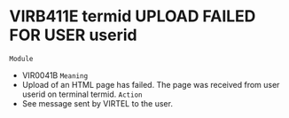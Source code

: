 # VIRB411E termid UPLOAD FAILED FOR USER userid
`Module`
- VIR0041B
`Meaning`
- Upload of an HTML page has failed. The page was received from user userid on terminal termid.
`Action`
- See message sent by VIRTEL to the user.
